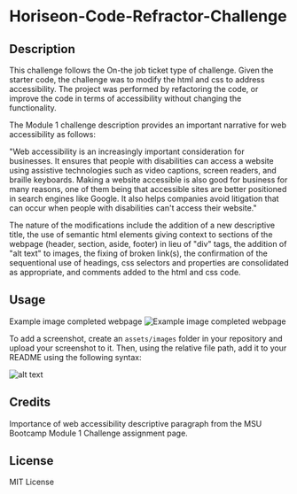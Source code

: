 # Horiseon-Code-Refractor-Challenge

## Description

This challenge follows the On-the job ticket type of challenge. Given the starter code, the challenge was to modify the html and css to address accessibility.
The project was performed by refactoring the code, or improve the code in terms of accessibility without changing the functionality.

The Module 1 challenge description provides an important narrative for web accessibility as follows:

"Web accessibility is an increasingly important consideration for businesses. It ensures that people with disabilities can access a website using assistive technologies such as video captions, screen readers, and braille keyboards. Making a website accessible is also good for business for many reasons, one of them being that accessible sites are better positioned in search engines like Google. It also helps companies avoid litigation that can occur when people with disabilities can't access their website."

The nature of the modifications include the addition of a new descriptive title, the use of semantic html elements giving context to sections of the webpage (header, section, aside, footer) in lieu of "div" tags, the addition of "alt text" to images, the fixing of broken link(s), the confirmation of the sequentional use of headings, css selectors and properties are consolidated as appropriate, and comments added to the html and css code.

## Usage

Example image completed webpage
![Example image completed webpage](01-html-css-git-homework-demo.png)

To add a screenshot, create an `assets/images` folder in your repository and upload your screenshot to it. Then, using the relative file path, add it to your README using the following syntax:

![alt text](assets/images/screenshot.png)

## Credits

Importance of web accessibility descriptive paragraph from the MSU Bootcamp Module 1 Challenge assignment page.

## License

MIT License
